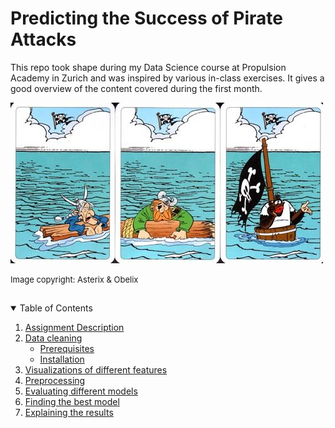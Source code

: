 # Predicting the Success of Pirate Attacks

This repo took shape during my Data Science course at Propulsion Academy in Zurich and was inspired by various in-class exercises. It gives a good overview of the content covered during the first month.

![](pirates_asterix.jpg)

<font size = "2"> Image copyright: Asterix & Obelix </font>


## <!-- TABLE OF CONTENTS -->
<details open="open">
  <summary>Table of Contents</summary>
  <ol>
    <li>
      <a href="#assignment-description">Assignment Description</a>
    </li>
    <li>
      <a href="#data-cleaning">Data cleaning</a>
      <ul>
        <li><a href="#prerequisites">Prerequisites</a></li>
        <li><a href="#installation">Installation</a></li>
      </ul>
    </li>
    <li><a href="#visualizations">Visualizations of different features</a></li>
    <li><a href="#preprocessing">Preprocessing</a></li>
    <li><a href="#evaluating-different-models">Evaluating different models</a></li>
    <li><a href="#finding-the-best-model">Finding the best model</a></li>
    <li><a href="#explaining-the-results">Explaining the results</a></li>
  </ol>
</details>

